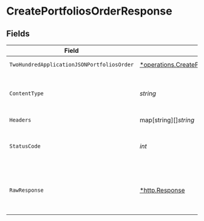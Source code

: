 # CreatePortfoliosOrderResponse


## Fields

| Field                                                                                                                      | Type                                                                                                                       | Required                                                                                                                   | Description                                                                                                                |
| -------------------------------------------------------------------------------------------------------------------------- | -------------------------------------------------------------------------------------------------------------------------- | -------------------------------------------------------------------------------------------------------------------------- | -------------------------------------------------------------------------------------------------------------------------- |
| `TwoHundredApplicationJSONPortfoliosOrder`                                                                                 | [*operations.CreatePortfoliosOrderPortfoliosOrder](../../../pkg/models/operations/createportfoliosorderportfoliosorder.md) | :heavy_minus_sign:                                                                                                         | Portfolios order                                                                                                           |
| `ContentType`                                                                                                              | *string*                                                                                                                   | :heavy_check_mark:                                                                                                         | HTTP response content type for this operation                                                                              |
| `Headers`                                                                                                                  | map[string][]*string*                                                                                                      | :heavy_check_mark:                                                                                                         | N/A                                                                                                                        |
| `StatusCode`                                                                                                               | *int*                                                                                                                      | :heavy_check_mark:                                                                                                         | HTTP response status code for this operation                                                                               |
| `RawResponse`                                                                                                              | [*http.Response](https://pkg.go.dev/net/http#Response)                                                                     | :heavy_check_mark:                                                                                                         | Raw HTTP response; suitable for custom response parsing                                                                    |